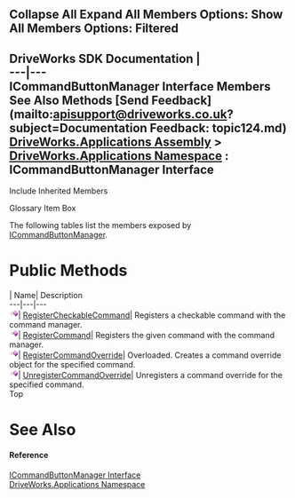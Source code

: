 Collapse All Expand All Members Options: Show All  Members Options: Filtered   
---  
DriveWorks SDK Documentation  |   
---|---  
ICommandButtonManager Interface Members   
See Also Methods [Send Feedback](mailto:apisupport@driveworks.co.uk?subject=Documentation Feedback: topic124.md)  
[DriveWorks.Applications Assembly](topic13.md) > [DriveWorks.Applications Namespace](topic16.md) : ICommandButtonManager Interface  
---  
  
Include Inherited Members    


Glossary Item Box

The following tables list the members exposed by [ICommandButtonManager](topic124.md).

# Public Methods

| Name| Description  
---|---|---  
![ Method](dotnetimages/Method.gif)| [RegisterCheckableCommand](topic129.md)| Registers a checkable command with the command manager.   
![ Method](dotnetimages/Method.gif)| [RegisterCommand](topic130.md)| Registers the given command with the command manager.   
![ Method](dotnetimages/Method.gif)| [RegisterCommandOverride](topic131.md)| Overloaded. Creates a command override object for the specified command.   
![ Method](dotnetimages/Method.gif)| [UnregisterCommandOverride](topic134.md)| Unregisters a command override for the specified command.   
Top

# See Also

#### Reference

[ICommandButtonManager Interface](topic124.md)   
[DriveWorks.Applications Namespace](topic16.md)


